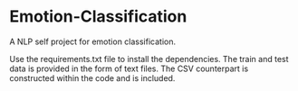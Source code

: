 # Emotion-Classification
A NLP self project for emotion classification.

Use the requirements.txt file to install the dependencies.
The train and test data is provided in the form of text files.
The CSV counterpart is constructed within the code and is included.
